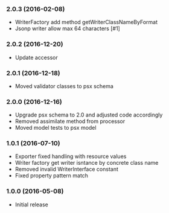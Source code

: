 
### 2.0.3 (2016-02-08)

* WriterFactory add method getWriterClassNameByFormat
* Jsonp writer allow max 64 characters [#1]

### 2.0.2 (2016-12-20)

* Update accessor 

### 2.0.1 (2016-12-18)

* Moved validator classes to psx schema

### 2.0.0 (2016-12-16)

* Upgrade psx schema to 2.0 and adjusted code accordingly
* Removed assimilate method from processor
* Moved model tests to psx model

### 1.0.1 (2016-07-10)

* Exporter fixed handling with resource values 
* Writer factory get writer isntance by concrete class name
* Removed invalid WriterInterface constant
* Fixed property pattern match

### 1.0.0 (2016-05-08)

* Initial release
